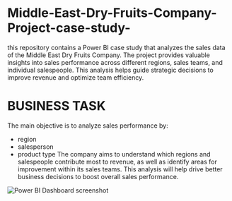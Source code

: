 # Middle-East-Dry-Fruits-Company-Project-case-study-
this repository contains a Power BI case study that analyzes the sales data of the Middle East Dry Fruits Company. The project provides valuable insights into sales performance across different regions, sales teams, and individual salespeople. This analysis helps guide strategic decisions to improve revenue and optimize team efficiency.
# BUSINESS TASK
The main objective is to analyze sales performance by:
- region
- salesperson
- product type
The company aims to understand which regions and salespeople contribute most to revenue, as well as identify areas for improvement within its sales teams. This analysis will help drive better business decisions to boost overall sales performance.


![Power BI Dashboard screenshot]()
